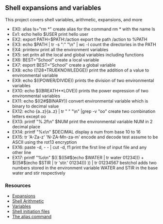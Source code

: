 ## Shell expansions and variables
This project covers shell variables, arithmetic, expansions, and more 

* EX0: alias ls="rm *" create alias for the command rm * with the name ls
* Ex1: echo hello $USER  print hello user 
* EX2: export PATH=$PATH:/action  export the path /action to %PATH
* EX3: echo $PATH | tr -s ":" "\n" | wc -l  count the directories in the PATH
* EX4: printenv  print all the environment variables
* EX5: set  pritn all the local and global variables including functions
* EX6: BEST="School"  create a local variable 
* EX7: export BEST="School"  create a global variable 
* EX8: echo $((128+$TRUEKNOWLEDGE))   print the addition of a value to environmental variable
* EX9: echo $((POWER/DIVIDE))  prints the division of two environmental variables 
* EX10: echo $((BREATH**LOVE))  prints the power expression of two environmental variables 
* EX11: echo $((2#$BINARY))  convert environmental variable which is binary to decimal value 
* EX12: echo {a..z}{a..z} | tr " " "\n" |grep -v "oo"  create two combination letters except oo
* EX13: printf "%.2f\n" $NUM   print the environmental variable NUM in 2 decimal place 
* EX14: printf "%x\n" $DECIMAL  display a num from base 10 to 16
* EX15: tr 'A-Za-z' 'N-ZA-Mn-za-m'  encode and decode test assume to be ASCII using the rot13 encryption
* EX16: paste -d, - - | cut -d, f1 print the first line of input file and any other line 
* EX17: printf "%o\n" $(( $((5#$(echo $WATER | tr water 01234))) + $((5#$(echo $STIR | tr 'stir.' 01234))) )) | tr 01234567 bestchol  adds two numbers stored in the environment variable WATER and STIR in the base water and stir respectively

### Resources
* [Expansions](http://linuxcommand.org/lc3_lts0080.php)
* [Shell Arithmetic](https://www.gnu.org/software/bash/manual/html_node/Shell-Arithmetic.html)
* [Variables](https://tldp.org/LDP/Bash-Beginners-Guide/html/sect_03_02.html)
* [Shell initiation files](https://tldp.org/LDP/Bash-Beginners-Guide/html/sect_03_01.html)
* [The alias command](http://www.linfo.org/alias.html)
